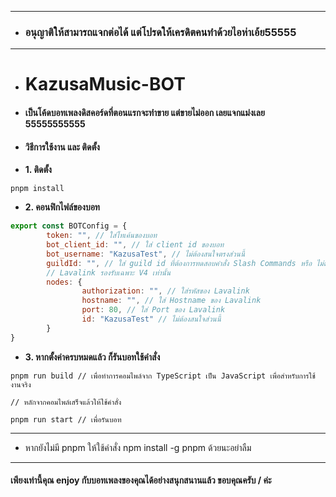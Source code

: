 -------------------------------------------------------------------
- ### อนุญาติให้สามารถแจกต่อได้ แต่โปรดให้เครดิตคนทำด้วยไอห่าเอ้ย55555
-------------------------------------------------------------------

- # KazusaMusic-BOT

- #### เป็นโค้ดบอทเพลงดิสคอร์ดที่ตอนแรกจะทำขาย แต่ขายไม่ออก เลยแจกแม่งเลย 55555555555

- #### วิธีการใช้งาน และ ติดตั้ง

- **1. ติดตั้ง**
```base
pnpm install
```

- **2. คอนฟิกไฟล์ของบอท**
```javascript
export const BOTConfig = {
        token: "", // ใส่โทเค้นของบอท
        bot_client_id: "", // ใส่ client id ของบอท
        bot_username: "KazusaTest", // ไม่ต้องสนใจตรงส่วนนี้
        guildId: "", // ใส่ guild id ที่ต้องการทดสอบคำสั่ง Slash Commands หรือ ไม่ต้องใส่ก็ได้
        // Lavalink รองรับเฉพาะ V4 เท่านั้น
        nodes: {
                authorization: "", // ใส่รหัสของ Lavalink 
                hostname: "", // ใส่ Hostname ของ Lavalink
                port: 80, // ใส่ Port ของ Lavalink
                id: "KazusaTest" // ไม่ต้องสนใจส่วนนี้
        }
}
```

- **3. หากตั้งค่าครบหมดแล้ว ก็รันบอทใช้คำสั่ง**
```base
pnpm run build // เพื่อทำการคอมไพล์จาก TypeScript เป็น JavaScript เพื่อสำหรับการใช้งานจริง

// หลักจากคอมไพล์เสร็จแล้วให้ใช้คำสั่ง

pnpm run start // เพื่อรันบอท
```

---
- หากยังไม่มี pnpm ให้ใช้คำสั่ง npm install -g pnpm ด้วยนะอย่าลืม
---

#### เพียงเท่านี้คุณ enjoy กับบอทเพลงของคุณได้อย่างสนุกสนานแล้ว ขอบคุณครับ / ค่ะ
